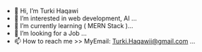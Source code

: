 - 👋 Hi, I’m Turki Haqawi
- 👀 I’m interested in web development, AI ...
- 🌱 I’m currently learning ( MERN Stack )...
- 💞️ I’m looking for a Job ...
- 📫 How to reach me >> MyEmail: Turki.Haqawii@gmail.com ...

<!---
TurkiHaqawi/TurkiHaqawi is a ✨ special ✨ repository because its `README.md` (this file) appears on your GitHub profile.
You can click the Preview link to take a look at your changes.
--->
